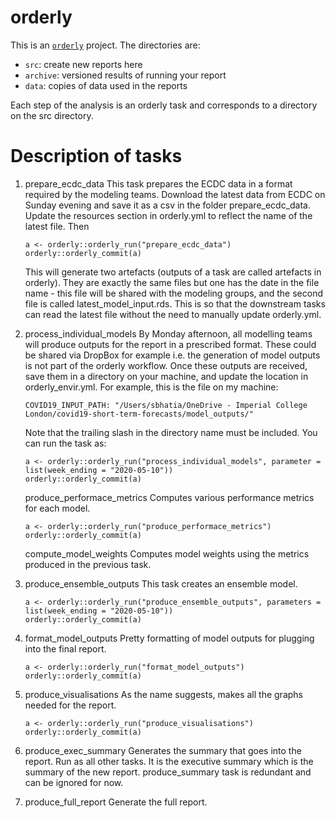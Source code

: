 # orderly

This is an [`orderly`](https://github.com/vimc/orderly) project.  The directories are:

* `src`: create new reports here
* `archive`: versioned results of running your report
* `data`: copies of data used in the reports

Each step of the analysis is an orderly task and corresponds to a
directory on the src directory.

# Description of tasks

1. prepare_ecdc_data This task prepares the ECDC data in a format
   required by the modeling teams. Download the latest data from ECDC
   on Sunday evening and save it as a csv in the folder
   prepare_ecdc_data. Update the resources section in orderly.yml to
   reflect the name of the latest file. Then 
   
   ```
   a <- orderly::orderly_run("prepare_ecdc_data")
   orderly::orderly_commit(a)
   ```
   
   This will generate two artefacts (outputs of a task are called
   artefacts in orderly). They are exactly the same files but one has
   the date in the file name - this file will be shared with the
   modeling groups, and the second file is called
   latest_model_input.rds. This is so that the downstream tasks can
   read the latest file without the need to manually update
   orderly.yml.

2. process_individual_models By Monday afternoon, all modelling teams
   will produce outputs for the report in a prescribed format. These
   could be shared via DropBox for example i.e. the generation of
   model outputs is not part of the orderly workflow. Once these
   outputs are received, save them in a directory on your machine, and
   update the location in orderly_envir.yml. For example, this is the
   file on my machine:
   
   ```
   COVID19_INPUT_PATH: "/Users/sbhatia/OneDrive - Imperial College London/covid19-short-term-forecasts/model_outputs/"
   ```
   Note that the trailing slash in the directory name must be
   included. You can run the task as: 
   
   ```
   a <- orderly::orderly_run("process_individual_models", parameter =
   list(week_ending = "2020-05-10"))
   orderly::orderly_commit(a)
   ```

   produce_performace_metrics Computes various performance metrics 
   for each model.
   
   ```
   a <- orderly::orderly_run("produce_performace_metrics")
   orderly::orderly_commit(a)
   ```

   compute_model_weights Computes model weights using the metrics
   produced in the previous task.
3. produce_ensemble_outputs This task creates an ensemble model. 

   
   ```
   a <- orderly::orderly_run("produce_ensemble_outputs", parameters = list(week_ending = "2020-05-10"))
   orderly::orderly_commit(a)
   ```

4. format_model_outputs Pretty formatting of model outputs for
   plugging into the final report.
   
   
   ```
   a <- orderly::orderly_run("format_model_outputs")
   orderly::orderly_commit(a)
   ```
5. produce_visualisations As the name suggests, makes all the graphs
   needed for the report.


   ```
   a <- orderly::orderly_run("produce_visualisations")
   orderly::orderly_commit(a)
   ```
   
6. produce_exec_summary Generates the summary that goes into the
   report. Run as all other tasks. It is the executive summary which is
   the summary of the new report. produce_summary task is redundant
   and can be ignored for now.

7. produce_full_report Generate the full report.
   
